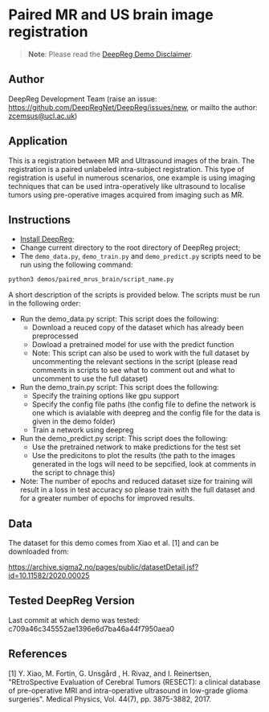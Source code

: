 # Paired MR and US brain image registration

> **Note**: Please read the
> [DeepReg Demo Disclaimer](introduction.html#demo-disclaimer).

## Author

DeepReg Development Team (raise an issue:
https://github.com/DeepRegNet/DeepReg/issues/new, or mailto the author:
zcemsus@ucl.ac.uk)

## Application

This is a registration between MR and Ultrasound images of the brain. The registration
is a paired unlabeled intra-subject registration. This type of registration is useful in
numerous scenarios, one example is using imaging techniques that can be used
intra-operatively like ultrasound to localise tumors using pre-operative images acquired
from imaging such as MR.

## Instructions

- [Install DeepReg](https://deepreg.readthedocs.io/en/latest/getting_started/install.html);
- Change current directory to the root directory of DeepReg project;
- The `demo_data.py`, `demo_train.py` and `demo_predict.py` scripts need to be run using
  the following command:

```bash
python3 demos/paired_mrus_brain/script_name.py
```

A short description of the scripts is provided below. The scripts must be run in the
following order:

- Run the demo_data.py script: This script does the following:
  - Download a reuced copy of the dataset which has already been preprocessed
  - Dowload a pretrained model for use with the predict function
  - Note: This script can also be used to work with the full dataset by uncommenting the
    relevant sections in the script (please read comments in scripts to see what to
    comment out and what to uncomment to use the full dataset)
- Run the demo_train.py script: This script does the following:
  - Specify the training options like gpu support
  - Specify the config file paths (the config file to define the network is one which is
    avialable with deepreg and the config file for the data is given in the demo folder)
  - Train a network using deepreg
- Run the demo_predict.py script: This script does the following:
  - Use the pretrained network to make predictions for the test set
  - Use the predicitons to plot the results (the path to the images generated in the
    logs will need to be sepcified, look at comments in the script to chnage this)
- Note: The number of epochs and reduced dataset size for training will result in a loss
  in test accuracy so please train with the full dataset and for a greater number of
  epochs for improved results.

## Data

The dataset for this demo comes from Xiao et al. [1] and can be downloaded from:

https://archive.sigma2.no/pages/public/datasetDetail.jsf?id=10.11582/2020.00025

## Tested DeepReg Version

Last commit at which demo was tested: c709a46c345552ae1396e6d7ba46a44f7950aea0

## References

[1] Y. Xiao, M. Fortin, G. Unsgård , H. Rivaz, and I. Reinertsen, "REtroSpective
Evaluation of Cerebral Tumors (RESECT): a clinical database of pre-operative MRI and
intra-operative ultrasound in low-grade glioma surgeries". Medical Physics, Vol. 44(7),
pp. 3875-3882, 2017.
